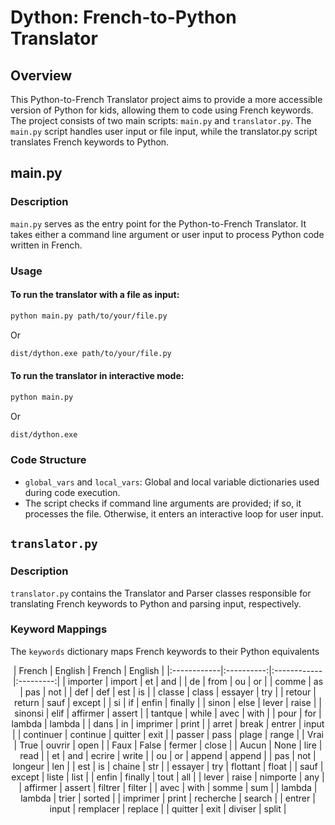 # Dython: French-to-Python Translator 
## Overview
This Python-to-French Translator project aims to provide a more accessible version of Python for kids, allowing them to code using French keywords. The project consists of two main scripts: `main.py` and `translator.py`. The `main.py` script handles user input or file input, while the translator.py script translates French keywords to Python.
## main.py
### Description
`main.py` serves as the entry point for the Python-to-French Translator. It takes either a command line argument or user input to process Python code written in French.

### Usage
#### To run the translator with a file as input:
```bash
python main.py path/to/your/file.py
```
Or 
```bash
dist/dython.exe path/to/your/file.py
```

#### To run the translator in interactive mode:
```bash
python main.py
```
Or 
```bash
dist/dython.exe
```

### Code Structure
- `global_vars` and `local_vars`: Global and local variable dictionaries used during code execution.
- The script checks if command line arguments are provided; if so, it processes the file. Otherwise, it enters an interactive loop for user input.

## `translator.py`
### Description
`translator.py` contains the Translator and Parser classes responsible for translating French keywords to Python and parsing input, respectively.

### Keyword Mappings
The `keywords` dictionary maps French keywords to their Python equivalents

<center>
| French      | English   | French      | English   |
|:------------|:----------:|:------------|:---------:|
| importer    | import    | et          | and       |
| de          | from      | ou          | or        |
| comme       | as        | pas         | not       |
| def         | def       | est         | is        |
| classe      | class     | essayer     | try       |
| retour      | return    | sauf        | except    |
| si          | if        | enfin       | finally   |
| sinon       | else      | lever       | raise     |
| sinonsi     | elif      | affirmer    | assert    |
| tantque     | while     | avec        | with      |
| pour        | for       | lambda      | lambda    |
| dans        | in        | imprimer    | print     |
| arret       | break     | entrer      | input     |
| continuer   | continue  | quitter     | exit      |
| passer      | pass      | plage       | range     |
| Vrai        | True      | ouvrir      | open      |
| Faux        | False     | fermer      | close     |
| Aucun       | None      | lire        | read      |
| et          | and       | ecrire      | write     |
| ou          | or        | append      | append    |
| pas         | not       | longeur     | len       |
| est         | is        | chaine      | str       |
| essayer     | try       | flottant    | float     |
| sauf        | except    | liste       | list      |
| enfin       | finally   | tout        | all       |
| lever       | raise     | nimporte    | any       |
| affirmer    | assert    | filtrer     | filter    |
| avec        | with      | somme       | sum       |
| lambda      | lambda    | trier       | sorted    |
| imprimer    | print     | recherche   | search    |
| entrer      | input     | remplacer   | replace   |
| quitter     | exit      | diviser     | split     |

